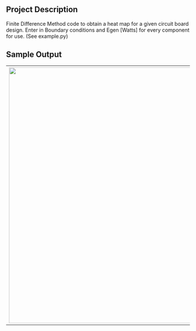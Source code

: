 ## Project Description

Finite Difference Method code to obtain a heat map for a given circuit board design. Enter in Boundary conditions and Egen [Watts] for every component for use. (See example.py)

## Sample Output

<table style="width:100%">
  <tr>
    <th><img src="https://github.com/mgamal96/Circuit-Board-Heat-Map/blob/master/figure_1.png?raw=true" width="700"></th>
  </tr>
</table>
